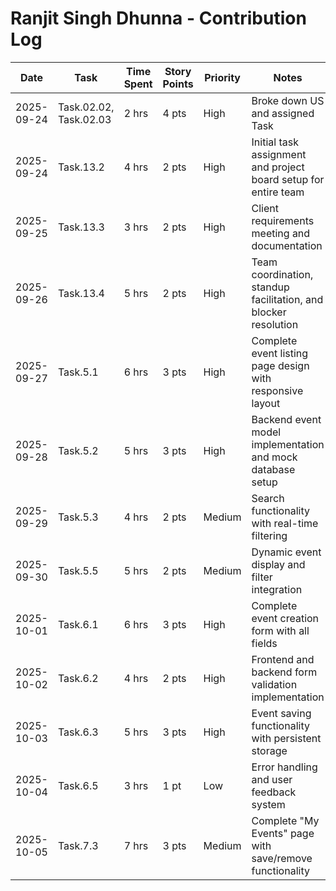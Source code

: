 # Ranjit Singh Dhunna - Contribution Log

| Date       | Task                     | Time Spent | Story Points | Priority | Notes |
|------------|--------------------------|------------|--------------|----------|-------|
| 2025-09-24 | Task.02.02, Task.02.03   | 2 hrs      | 4 pts        | High     | Broke down US and assigned Task |
| 2025-09-24 | Task.13.2                | 4 hrs      | 2 pts        | High     | Initial task assignment and project board setup for entire team |
| 2025-09-25 | Task.13.3                | 3 hrs      | 2 pts        | High     | Client requirements meeting and documentation |
| 2025-09-26 | Task.13.4                | 5 hrs      | 2 pts        | High     | Team coordination, standup facilitation, and blocker resolution |
| 2025-09-27 | Task.5.1                 | 6 hrs      | 3 pts        | High     | Complete event listing page design with responsive layout |
| 2025-09-28 | Task.5.2                 | 5 hrs      | 3 pts        | High     | Backend event model implementation and mock database setup |
| 2025-09-29 | Task.5.3                 | 4 hrs      | 2 pts        | Medium   | Search functionality with real-time filtering |
| 2025-09-30 | Task.5.5                 | 5 hrs      | 2 pts        | Medium   | Dynamic event display and filter integration |
| 2025-10-01 | Task.6.1                 | 6 hrs      | 3 pts        | High     | Complete event creation form with all fields |
| 2025-10-02 | Task.6.2                 | 4 hrs      | 2 pts        | High     | Frontend and backend form validation implementation |
| 2025-10-03 | Task.6.3                 | 5 hrs      | 3 pts        | High     | Event saving functionality with persistent storage |
| 2025-10-04 | Task.6.5                 | 3 hrs      | 1 pt         | Low      | Error handling and user feedback system |
| 2025-10-05 | Task.7.3                 | 7 hrs      | 3 pts        | Medium   | Complete "My Events" page with save/remove functionality |

